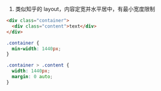 1. 类似知乎的 layout，内容定宽并水平居中，有最小宽度限制

```html
<div class="container">
  <div class="content">text</div>
</div>
```

```css
.container {
  min-width: 1440px;
}

.container > .content {
  width: 1440px;
  margin: 0 auto;
}
```
